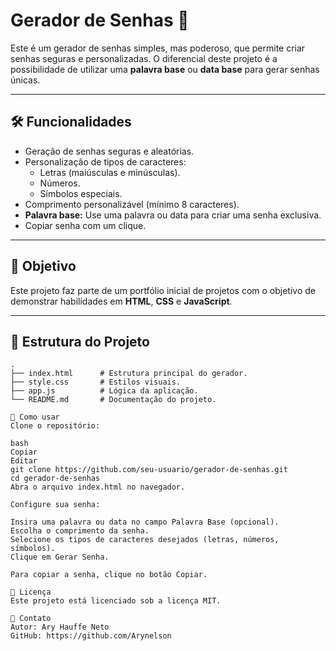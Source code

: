 # Gerador de Senhas 🔐

Este é um gerador de senhas simples, mas poderoso, que permite criar senhas seguras e personalizadas. O diferencial deste projeto é a possibilidade de utilizar uma **palavra base** ou **data base** para gerar senhas únicas.

---

## 🛠️ Funcionalidades

- Geração de senhas seguras e aleatórias.
- Personalização de tipos de caracteres:
  - Letras (maiúsculas e minúsculas).
  - Números.
  - Símbolos especiais.
- Comprimento personalizável (mínimo 8 caracteres).
- **Palavra base:** Use uma palavra ou data para criar uma senha exclusiva.
- Copiar senha com um clique.

---

## 🎯 Objetivo

Este projeto faz parte de um portfólio inicial de projetos com o objetivo de demonstrar habilidades em **HTML**, **CSS** e **JavaScript**.

---

## 📂 Estrutura do Projeto

```plaintext
.
├── index.html      # Estrutura principal do gerador.
├── style.css       # Estilos visuais.
├── app.js          # Lógica da aplicação.
└── README.md       # Documentação do projeto.

🚀 Como usar
Clone o repositório:

bash
Copiar
Editar
git clone https://github.com/seu-usuario/gerador-de-senhas.git
cd gerador-de-senhas
Abra o arquivo index.html no navegador.

Configure sua senha:

Insira uma palavra ou data no campo Palavra Base (opcional).
Escolha o comprimento da senha.
Selecione os tipos de caracteres desejados (letras, números, símbolos).
Clique em Gerar Senha.

Para copiar a senha, clique no botão Copiar.

📝 Licença
Este projeto está licenciado sob a licença MIT.

📧 Contato
Autor: Ary Hauffe Neto
GitHub: https://github.com/Arynelson
